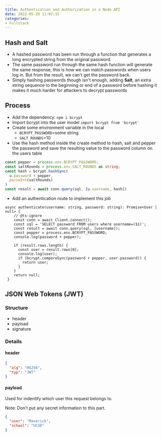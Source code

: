 ```yaml
---
title: Authentication and Authorization in a Node API
date: 2022-05-20 11:07:15
categories: 
- Fullstack
---
```


## Hash and Salt

- A hashed password has been run through a function that generates a long encrypted string from the original password.
- The same password run through the same hash function will generate the same response, this is how we can match passwords when users log in. But from the result, we can't get the password back.
- Simply hashing passwords though isn't enough, adding **Salt**, an extra string sequence to the beginning or end of a password before hashing it makes it much harder for attackers to decrypt passwords

## Process

- Add the dependency: `npm i bcrypt`
- Import bcrypt into the user model `import bcrypt from 'bcrypt'`
- Create some environment variable in the local 
  - `BCRYPT_PASSWORD`=some string
  - `SALT_ROUNDS`=10
- Use the hash method inside the create method to hash, salt and pepper the password and save the resulting value to the password column on the users table

```ts
const pepper = process.env.BCRYPT_PASSWORD;
const saltRounds = process.env.SALT_ROUNDS as string;
const hash = bcrypt.hashSync(
  u.password + pepper,
  parseInt(saltRounds)
)
const result = await conn.query(sql, [u.username, hash])
```

- Add an authentication route to implement this job

```tsx
async authenticate(username: string, password: string): Promise<User | null> {
    // @ts-ignore
    const conn = await Client.connect();
    const sql = 'SELECT password FROM users where username=($1)';
    const result = await conn.query(sql, [username]);
    const pepper = process.env.BCRYPT_PASSWORD;
    console.log(password + pepper);

    if (result.rows.length) {
      const user = result.rows[0];
      console.log(user);
      if (bcrypt.compareSync(password + pepper, user.password)) {
        return user;
      }
    }
    return null;
 }
```

## JSON Web Tokens (JWT)

### Structure

- header
- payload
- signature

### Details

#### header

```json
{
  "alg": "HS256",
  "typ": "JWT"
}
```

#### payload

Used for indentify which user this request belongs to.

Note: Don't put any secret information to this part.

```json
{
  "user": "Maverick",
  "school": "UCSD"
}
```



